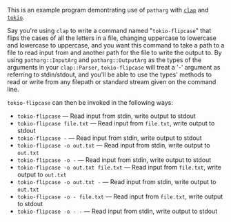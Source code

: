 This is an example program demontrating use of `patharg` with
[`clap`](https://crates.io/crates/clap) and
[`tokio`](https://crates.io/crates/tokio).

Say you're using `clap` to write a command named "`tokio-flipcase`" that flips
the cases of all the letters in a file, changing uppercase to lowercase and
lowercase to uppercase, and you want this command to take a path to a file to
read input from and another path for the file to write the output to.  By using
`patharg::InputArg` and `patharg::OutputArg` as the types of the arguments in
your `clap::Parser`, `tokio-flipcase` will treat a '-' argument as referring to
stdin/stdout, and you'll be able to use the types' methods to read or write
from any filepath or standard stream given on the command line.

`tokio-flipcase` can then be invoked in the following ways:

- `tokio-flipcase` — Read input from stdin, write output to stdout
- `tokio-flipcase file.txt` — Read input from `file.txt`, write output to
  stdout
- `tokio-flipcase -` — Read input from stdin, write output to stdout
- `tokio-flipcase -o out.txt` — Read input from stdin, write output to
  `out.txt`
- `tokio-flipcase -o -` — Read input from stdin, write output to stdout
- `tokio-flipcase -o out.txt file.txt` — Read input from `file.txt`, write
  output to `out.txt`
- `tokio-flipcase -o out.txt -` — Read input from stdin, write output to
  `out.txt`
- `tokio-flipcase -o - file.txt` — Read input from `file.txt`, write output to
  stdout
- `tokio-flipcase -o - -` — Read input from stdin, write output to stdout
